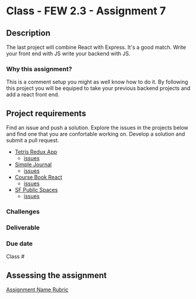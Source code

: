 # Class - FEW 2.3 - Assignment 7

## Description 

The last project will combine React with Express. It's a good match. Write your front end with JS write your backend with JS. 

### Why this assignment?

This is a comment setup you might as well know how to do it. By following this project you will be equiped to take your previous backend projects and add a react front end. 

## Project requirements

 Find an issue and push a solution. Explore the issues in the projects below and find one that you are confortable working on. Develop a solution and submit a pull request. 

- [Tetris Redux App](https://github.com/soggybag/tetris-redux-app)
    - [issues](https://github.com/soggybag/tetris-redux-app/issues)
- [Simple Journal](https://github.com/soggybag/simple-journal)
    - [issues](https://github.com/soggybag/simple-journal/issues)
- [Course Book React](https://github.com/soggybag/course-book-react)
    - [issues](https://github.com/soggybag/course-book-react/issues)
- [SF Public Spaces](https://github.com/soggybag/sf-public-spaces)
    - [issues](https://github.com/soggybag/sf-public-spaces/issues)

### Challenges 



### Deliverable

 

### Due date

Class #

## Assessing the assignment

[Assignment Name Rubric](./Assignment-01-rubric.md)


